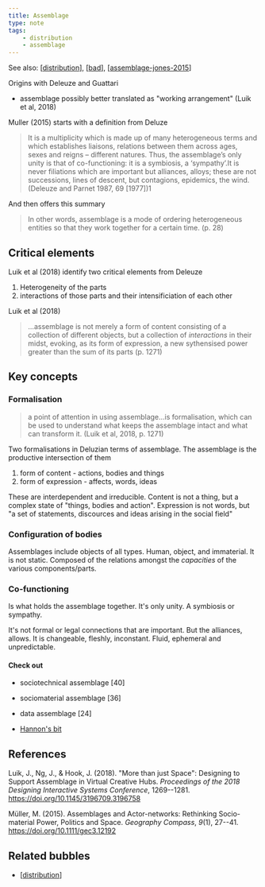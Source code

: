 ```yaml
---
title: Assemblage
type: note
tags: 
    - distribution
    - assemblage
---
```


See also: [[distribution]], [[bad]], [[assemblage-jones-2015]]

Origins with Deleuze and Guattari

- assemblage possibly better translated as "working arrangement" (Luik et al, 2018)

Muller (2015) starts with a definition from Deluze

> It is a multiplicity which is made up of many heterogeneous terms and which establishes liaisons, relations between them across ages, sexes and reigns – different natures. Thus, the assemblage’s only unity is that of co-functioning: it is a symbiosis, a ‘sympathy’.It is never filiations which are important but alliances, alloys; these are not successions, lines of descent, but contagions, epidemics, the wind. (Deleuze and Parnet 1987, 69 [1977])1 

And then offers this summary 

> In other words, assemblage is a mode of ordering heterogeneous entities so that they work together for a certain time. (p. 28)

## Critical elements

Luik et al (2018) identify two critical elements from Deleuze

1. Heterogeneity of the parts
2. interactions of those parts and their intensificiation of each other

Luik et al (2018)

> ...assemblage is not merely a form of content consisting of a collection of different objects, but a collection of *interactions* in their midst, evoking, as its form of expression, a new sythensised power greater than the sum of its parts (p. 1271)

## Key concepts

### Formalisation

> a point of attention in using assemblage...is formalisation, which can be used to understand what keeps the assemblage intact and what can transform it. (Luik et al, 2018, p. 1271)

Two formalisations in Deluzian terms of assemblage.  The assemblage is the productive intersection of them

1. form of content - actions, bodies and things
2. form of expression - affects, words, ideas

These are interdependent and irreducible. Content is not a thing, but a complex state of "things, bodies and action".  Expression is not words, but "a set of statements, discources and ideas arising in the social field"

### Configuration of bodies

Assemblages include objects of all types. Human, object, and immaterial. It is not static. Composed of the relations amongst the *capacities* of the various components/parts.

### Co-functioning

Is what holds the assemblage together. It's only unity. A symbiosis or sympathy.

It's not formal or legal connections that are important. But the alliances, allows. It is changeable, fleshly, inconstant. Fluid, ephemeral and unpredictable.

#### Check out

- sociotechnical assemblage [40]
- sociomaterial assemblage [36]
- data assemblage [24]

- [Hannon's bit](https://ajet.org.au/index.php/AJET/article/view/1178/406)
 
## References

Luik, J., Ng, J., & Hook, J. (2018). "More than just Space": Designing to Support Assemblage in Virtual Creative Hubs. *Proceedings of the 2018 Designing Interactive Systems Conference*, 1269--1281\. <https://doi.org/10.1145/3196709.3196758>

Müller, M. (2015). Assemblages and Actor-networks: Rethinking Socio-material Power, Politics and Space. *Geography Compass*, *9*(1), 27--41. <https://doi.org/10.1111/gec3.12192>

## Related bubbles

- [[distribution]]


[//begin]: # "Autogenerated link references for markdown compatibility"
[distribution]: distribution "Distribution"
[bad]: ../CASA/bad "BAD - Bricolage Affordances Distribution"
[assemblage-jones-2015]: assemblage-jones-2015 "Assemblage (Jones, 2015)"
[//end]: # "Autogenerated link references"